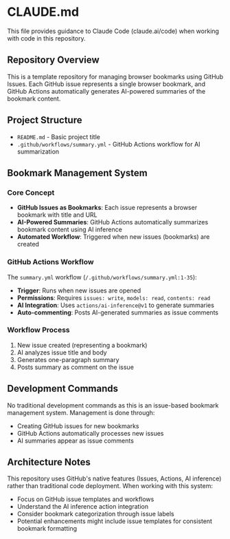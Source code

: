 # CLAUDE.md

This file provides guidance to Claude Code (claude.ai/code) when working with code in this repository.

## Repository Overview

This is a template repository for managing browser bookmarks using GitHub Issues. Each GitHub issue represents a single browser bookmark, and GitHub Actions automatically generates AI-powered summaries of the bookmark content.

## Project Structure

- `README.md` - Basic project title
- `.github/workflows/summary.yml` - GitHub Actions workflow for AI summarization

## Bookmark Management System

### Core Concept
- **GitHub Issues as Bookmarks**: Each issue represents a browser bookmark with title and URL
- **AI-Powered Summaries**: GitHub Actions automatically summarizes bookmark content using AI inference
- **Automated Workflow**: Triggered when new issues (bookmarks) are created

### GitHub Actions Workflow

The `summary.yml` workflow (`/.github/workflows/summary.yml:1-35`):
- **Trigger**: Runs when new issues are opened
- **Permissions**: Requires `issues: write`, `models: read`, `contents: read`
- **AI Integration**: Uses `actions/ai-inference@v1` to generate summaries
- **Auto-commenting**: Posts AI-generated summaries as issue comments

### Workflow Process
1. New issue created (representing a bookmark)
2. AI analyzes issue title and body
3. Generates one-paragraph summary
4. Posts summary as comment on the issue

## Development Commands

No traditional development commands as this is an issue-based bookmark management system. Management is done through:
- Creating GitHub issues for new bookmarks
- GitHub Actions automatically processes new issues
- AI summaries appear as issue comments

## Architecture Notes

This repository uses GitHub's native features (Issues, Actions, AI inference) rather than traditional code deployment. When working with this system:
- Focus on GitHub issue templates and workflows
- Understand the AI inference action integration
- Consider bookmark categorization through issue labels
- Potential enhancements might include issue templates for consistent bookmark formatting